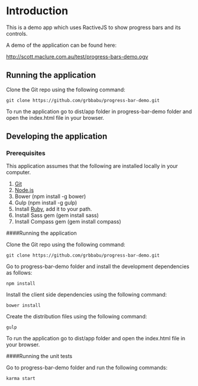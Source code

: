 # Introduction

This is a demo app which uses RactiveJS to show progress bars and its controls. 

A demo of the application can be found here:

http://scott.maclure.com.au/test/progress-bars-demo.ogv

## Running the application

Clone the Git repo using the following command:

```
git clone https://github.com/grbbabu/progress-bar-demo.git
```

To run the application go to dist/app folder in progress-bar-demo folder and open the index.html file in your browser.

## Developing the application

### Prerequisites

This application assumes that the following are installed locally in your computer.

 1. [Git](https://git-scm.com/downloads%20title=%22Git%22)
 2. [Node.js](https://nodejs.org/en/download/%20title=%22Node.js%22)
 3. Bower (npm install -g bower)
 4. Gulp (npm install -g gulp)
 5. Install [Ruby](https://www.ruby-lang.org/en/downloads/%20title=%22Ruby%22), add it to your path.
 6. Install Sass gem (gem install sass)
 7. Install Compass gem (gem install compass) 

####Running the application

Clone the Git repo using the following command:

```
git clone https://github.com/grbbabu/progress-bar-demo.git
```

Go to progress-bar-demo folder and install the development dependencies as follows:

```
npm install
```

Install the client side dependencies using the following command:

```
bower install
```

Create the distribution files using the following command:

```
gulp
```

To run the application go to dist/app folder and open the index.html file in your browser.

####Running the unit tests

Go to progress-bar-demo folder and run the following commands:

```
karma start
```